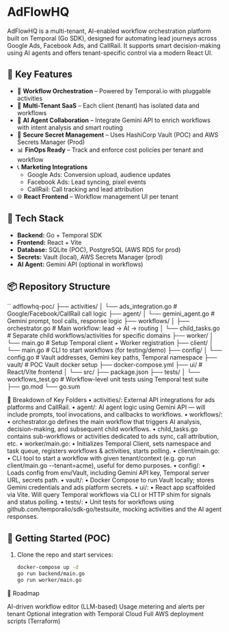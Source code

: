 # AdFlowHQ

AdFlowHQ is a multi-tenant, AI-enabled workflow orchestration platform built on Temporal (Go SDK), designed for automating lead journeys across Google Ads, Facebook Ads, and CallRail. It supports smart decision-making using AI agents and offers tenant-specific control via a modern React UI.

## 🌟 Key Features

- 🧩 **Workflow Orchestration** – Powered by Temporal.io with pluggable activities
- 👥 **Multi-Tenant SaaS** – Each client (tenant) has isolated data and workflows
- 🤖 **AI Agent Collaboration** – Integrate Gemini API to enrich workflows with intent analysis and smart routing
- 🔐 **Secure Secret Management** – Uses HashiCorp Vault (POC) and AWS Secrets Manager (Prod)
- 📊 **FinOps Ready** – Track and enforce cost policies per tenant and workflow
- 📞 **Marketing Integrations**
  - Google Ads: Conversion upload, audience updates
  - Facebook Ads: Lead syncing, pixel events
  - CallRail: Call tracking and lead attribution
- 🌐 **React Frontend** – Workflow management UI per tenant

## 🚀 Tech Stack

- **Backend:** Go + Temporal SDK
- **Frontend:** React + Vite
- **Database:** SQLite (POC), PostgreSQL (AWS RDS for prod)
- **Secrets:** Vault (local), AWS Secrets Manager (prod)
- **AI Agent:** Gemini API (optional in workflows)

## 📦 Repository Structure

``
adflowhq-poc/
├── activities/
│   └── ads_integration.go      # Google/Facebook/CallRail call logic
├── agent/
│   └── gemini_agent.go         # Gemini prompt, tool calls, response logic
├── workflows/
│   ├── orchestrator.go         # Main workflow: lead → AI → routing
│   └── child_tasks.go          # Separate child workflows/activities for specific domains
├── worker/
│   └── main.go                 # Setup Temporal client + Worker registration
├── client/
│   └── main.go                 # CLI to start workflows (for testing/demo)
├── config/
│   └── config.go               # Vault addresses, Gemini key paths, Temporal namespace
├── vault/                      # POC Vault docker setup
├── docker-compose.yml
├── ui/                         # React/Vite frontend
│   └── src/
├── package.json
├── tests/
│   └── workflows_test.go       # Workflow-level unit tests using Temporal test suite
├── go.mod
└── go.sum


📁 Breakdown of Key Folders
	•	activities/: External API integrations for ads platforms and CallRail.
	•	agent/: AI agent logic using Gemini API — will include prompts, tool invocations, and callbacks to workflows.
	•	workflows/:
	•	orchestrator.go defines the main workflow that triggers AI analysis, decision-making, and subsequent child workflows.
	•	child_tasks.go contains sub-workflows or activities dedicated to ads sync, call attribution, etc.
	•	worker/main.go:
	•	Initializes Temporal Client, sets namespace and task queue, registers workflows & activities, starts polling.
	•	client/main.go:
	•	CLI tool to start a workflow with given tenant/context (e.g. go run client/main.go --tenant=acme), useful for demo purposes.
	•	config/:
	•	Loads config from env/Vault, including Gemini API key, Temporal server URL, secrets path.
	•	vault/:
	•	Docker Compose to run Vault locally; stores Gemini credentials and ads platform secrets.
	•	ui/:
	•	React app scaffolded via Vite. Will query Temporal workflows via CLI or HTTP shim for signals and status polling.
	•	tests/:
	•	Unit tests for workflows using github.com/temporalio/sdk-go/testsuite, mocking activities and the AI agent responses.  

## 🔧 Getting Started (POC)

1. Clone the repo and start services:
   ```bash
   docker-compose up -d
   go run backend/main.go
   go run worker/main.go
   ```


📌 Roadmap

 AI-driven workflow editor (LLM-based)
 Usage metering and alerts per tenant
 Optional integration with Temporal Cloud
 Full AWS deployment scripts (Terraform)


 






